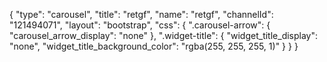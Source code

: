 {
    "type": "carousel",
    "title": "retgf",
    "name": "retgf",
    "channelId": "121494071",
    "layout": "bootstrap",
    "css": {
        ".carousel-arrow": {
            "carousel_arrow_display": "none"
        },
        ".widget-title": {
            "widget_title_display": "none",
            "widget_title_background_color": "rgba(255, 255, 255, 1)"
        }
    }
}